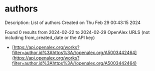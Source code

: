 # authors
Description: List of authors
Created on Thu Feb 29 00:43:15 2024

Found 0 results from 2024-02-22 to 2024-02-29
OpenAlex URLS (not including from_created_date or the API key)
- [https://api.openalex.org/works?filter=author.id%3Ahttps%3A//openalex.org/A5003442464](https://api.openalex.org/works?filter=author.id%3Ahttps%3A//openalex.org/A5003442464)

